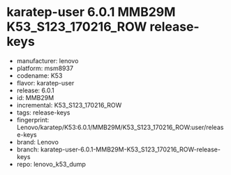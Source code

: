 # karatep-user 6.0.1 MMB29M K53_S123_170216_ROW release-keys
- manufacturer: lenovo
- platform: msm8937
- codename: K53
- flavor: karatep-user
- release: 6.0.1
- id: MMB29M
- incremental: K53_S123_170216_ROW
- tags: release-keys
- fingerprint: Lenovo/karatep/K53:6.0.1/MMB29M/K53_S123_170216_ROW:user/release-keys
- brand: Lenovo
- branch: karatep-user-6.0.1-MMB29M-K53_S123_170216_ROW-release-keys
- repo: lenovo_k53_dump

